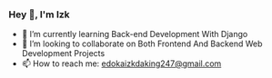 ### Hey 👋, I'm Izk




- 🌱 I’m currently learning Back-end Development With Django
- 👯 I’m looking to collaborate on Both Frontend And Backend Web Development Projects
- 📫 How to reach me: edokaizkdaking247@gmail.com

